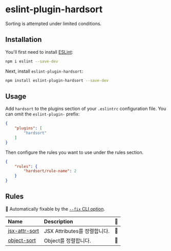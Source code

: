 # eslint-plugin-hardsort

Sorting is attempted under limited conditions.

## Installation

You'll first need to install [ESLint](https://eslint.org/):

```sh
npm i eslint --save-dev
```

Next, install `eslint-plugin-hardsort`:

```sh
npm install eslint-plugin-hardsort --save-dev
```

## Usage

Add `hardsort` to the plugins section of your `.eslintrc` configuration file. You can omit the `eslint-plugin-` prefix:

```json
{
    "plugins": [
        "hardsort"
    ]
}
```

Then configure the rules you want to use under the rules section.

```json
{
    "rules": {
        "hardsort/rule-name": 2
    }
}
```

## Rules

<!-- begin auto-generated rules list -->

🔧 Automatically fixable by the [`--fix` CLI option](https://eslint.org/docs/user-guide/command-line-interface#--fix).

| Name                                         | Description            | 🔧 |
| :------------------------------------------- | :--------------------- | :- |
| [jsx-attr-sort](docs/rules/jsx-attr-sort.md) | JSX Attributes를 정렬합니다. | 🔧 |
| [object-sort](docs/rules/object-sort.md)     | Object를 정렬합니다.         | 🔧 |

<!-- end auto-generated rules list -->

